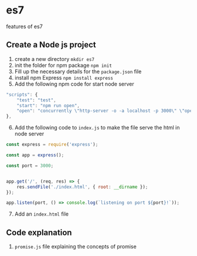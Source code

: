 # es7
features of es7

## Create a Node js project
1. create a new directory `mkdir es7`
2. init the folder for npm package `npm init`
3. Fill up the necessary details for the `package.json` file
4. install npm Express `npm install express`
5. Add the following npm code for start node server
```javascript
"scripts": {
    "test": "test",
    "start": "npm run open",
    "open": "concurrently \"http-server -o -a localhost -p 3000\" \"open http://localhost:3000\""
},
```
6. Add the following code to `index.js` to make the file serve the html in node server
```javascript
const express = require('express');

const app = express();

const port = 3000;


app.get('/', (req, res) => {
    res.sendFile('./index.html', { root: __dirname });
});

app.listen(port, () => console.log(`listening on port ${port}!`));
```
7. Add an `index.html` file

## Code explanation

1. `promise.js` file explaining the concepts of promise
